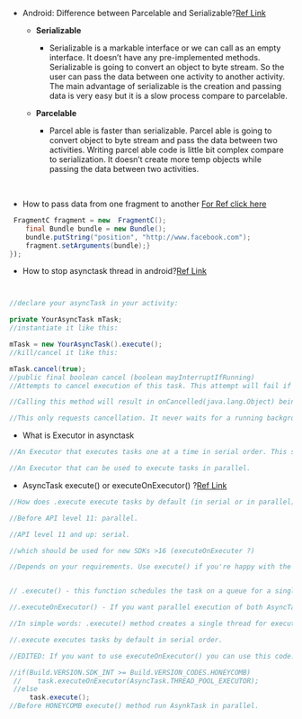 * Android: Difference between Parcelable and Serializable?[Ref Link](https://stackoverflow.com/questions/3323074/android-difference-between-parcelable-and-serializable)
    * **Serializable**

      * Serializable is a markable interface or we can call as an empty interface. It doesn’t have any pre-implemented methods. Serializable is going to convert an object to byte stream. So the user can pass the data between one activity to another activity. The main advantage of serializable is the creation and passing data is very easy but it is a slow process compare to parcelable.

   * **Parcelable**

     * Parcel able is faster than serializable. Parcel able is going to convert object to byte stream and pass the data between two activities. Writing parcel able code is little bit complex compare to serialization. It doesn’t create more temp objects while passing the data between two activities.

﻿

* How to pass data from one fragment to another [For Ref click here](https://www.journaldev.com/14207/android-passing-data-between-fragments)
    
``` java
 FragmentC fragment = new  FragmentC();
    final Bundle bundle = new Bundle();
    bundle.putString("position", "http://www.facebook.com");            
    fragment.setArguments(bundle);}
});
```
* How to stop asynctask thread in android?[Ref Link](https://developer.android.com/reference/android/os/AsyncTask)
```JAVA


//declare your asyncTask in your activity:

private YourAsyncTask mTask;
//instantiate it like this:

mTask = new YourAsyncTask().execute();
//kill/cancel it like this:

mTask.cancel(true);
//public final boolean cancel (boolean mayInterruptIfRunning)
//Attempts to cancel execution of this task. This attempt will fail if the task has already completed, already been cancelled, or could not be cancelled for some other reason. //If successful, and this task has not started when cancel is called, this task should never run. If the task has already started, then the mayInterruptIfRunning parameter //determines whether the thread executing this task should be interrupted in an attempt to stop the task.

//Calling this method will result in onCancelled(java.lang.Object) being invoked on the UI thread after doInBackground(java.lang.Object[]) returns. Calling this method guarantees //that onPostExecute(Object) is never subsequently invoked, even if cancel returns false, but onPostExecute(Result) has not yet run. To finish the task as early as possible, check //isCancelled() periodically from doInBackground(java.lang.Object[]).

//This only requests cancellation. It never waits for a running background task to terminate, even if mayInterruptIfRunning is true.*\
```
* What is Executor in asynctask
```JAVA
//An Executor that executes tasks one at a time in serial order. This serialization is global to a particular process.

//An Executor that can be used to execute tasks in parallel.
```

* AsyncTask execute() or executeOnExecutor() ?[Ref Link](https://stackoverflow.com/questions/29937556/asynctask-execute-or-executeonexecutor)
```Java
//How does .execute execute tasks by default (in serial or in parallel).

//Before API level 11: parallel.

//API level 11 and up: serial.

//which should be used for new SDKs >16 (executeOnExecuter ?)

//Depends on your requirements. Use execute() if you're happy with the default executor. Use an explicit executor if you're not.


// .execute() - this function schedules the task on a queue for a single background thread. Means that if you are calling two AsyncTasks and using .execute() method to call them, //they will execute in a queue(first then second).

//.executeOnExecutor() - If you want parallel execution of both AsyncTasks, you can use this method for execution of AsyncTask. Means both asyncTasks will execute simultaneously.

//In simple words: .execute() method creates a single thread for execution of asyncTasks, and .executeOnExecuter() method creates separate thread for each ayncTask.

//.execute executes tasks by default in serial order.

//EDITED: If you want to use executeOnExecutor() you can use this code:

//if(Build.VERSION.SDK_INT >= Build.VERSION_CODES.HONEYCOMB)
 //    task.executeOnExecutor(AsyncTask.THREAD_POOL_EXECUTOR);
 //else
     task.execute();
//Before HONEYCOMB execute() method run AsynkTask in parallel.

```
